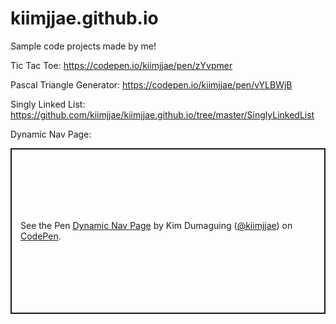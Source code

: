 # kiimjjae.github.io
Sample code projects made by me!

Tic Tac Toe:
https://codepen.io/kiimjjae/pen/zYvpmer

Pascal Triangle Generator:
https://codepen.io/kiimjjae/pen/vYLBWjB

Singly Linked List:
https://github.com/kiimjjae/kiimjjae.github.io/tree/master/SinglyLinkedList

Dynamic Nav Page:
<p class="codepen" data-height="265" data-theme-id="light" data-default-tab="css,result" data-user="kiimjjae" data-slug-hash="LYGeKQK" style="height: 265px; box-sizing: border-box; display: flex; align-items: center; justify-content: center; border: 2px solid; margin: 1em 0; padding: 1em;" data-pen-title="Dynamic Nav Page">
  <span>See the Pen <a href="https://codepen.io/kiimjjae/pen/LYGeKQK">
  Dynamic Nav Page</a> by Kim Dumaguing (<a href="https://codepen.io/kiimjjae">@kiimjjae</a>)
  on <a href="https://codepen.io">CodePen</a>.</span>
</p>
<script async src="https://static.codepen.io/assets/embed/ei.js"></script>
